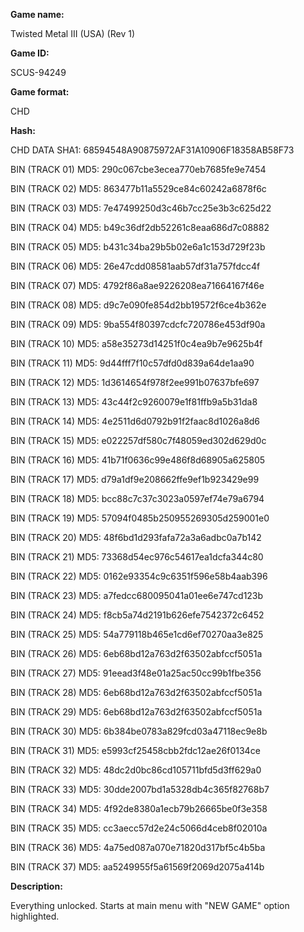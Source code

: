 **Game name:**

Twisted Metal III (USA) (Rev 1)

**Game ID:**

SCUS-94249

**Game format:**

CHD

**Hash:**

CHD DATA SHA1: 68594548A90875972AF31A10906F18358AB58F73

BIN (TRACK 01) MD5: 290c067cbe3ecea770eb7685fe9e7454

BIN (TRACK 02) MD5: 863477b11a5529ce84c60242a6878f6c

BIN (TRACK 03) MD5: 7e47499250d3c46b7cc25e3b3c625d22

BIN (TRACK 04) MD5: b49c36df2db52261c8eaa686d7c08882

BIN (TRACK 05) MD5: b431c34ba29b5b02e6a1c153d729f23b

BIN (TRACK 06) MD5: 26e47cdd08581aab57df31a757fdcc4f

BIN (TRACK 07) MD5: 4792f86a8ae9226208ea71664167f46e

BIN (TRACK 08) MD5: d9c7e090fe854d2bb19572f6ce4b362e

BIN (TRACK 09) MD5: 9ba554f80397cdcfc720786e453df90a

BIN (TRACK 10) MD5: a58e35273d14251f0c4ea9b7e9625b4f

BIN (TRACK 11) MD5: 9d44fff7f10c57dfd0d839a64de1aa90

BIN (TRACK 12) MD5: 1d3614654f978f2ee991b07637bfe697

BIN (TRACK 13) MD5: 43c44f2c9260079e1f81ffb9a5b31da8

BIN (TRACK 14) MD5: 4e2511d6d0792b91f2faac8d1026a8d6

BIN (TRACK 15) MD5: e022257df580c7f48059ed302d629d0c

BIN (TRACK 16) MD5: 41b71f0636c99e486f8d68905a625805

BIN (TRACK 17) MD5: d79a1df9e208662ffe9ef1b923429e99

BIN (TRACK 18) MD5: bcc88c7c37c3023a0597ef74e79a6794

BIN (TRACK 19) MD5: 57094f0485b250955269305d259001e0

BIN (TRACK 20) MD5: 48f6bd1d293fafa72a3a6adbc0a7b142

BIN (TRACK 21) MD5: 73368d54ec976c54617ea1dcfa344c80

BIN (TRACK 22) MD5: 0162e93354c9c6351f596e58b4aab396

BIN (TRACK 23) MD5: a7fedcc680095041a01ee6e747cd123b

BIN (TRACK 24) MD5: f8cb5a74d2191b626efe7542372c6452

BIN (TRACK 25) MD5: 54a779118b465e1cd6ef70270aa3e825

BIN (TRACK 26) MD5: 6eb68bd12a763d2f63502abfccf5051a

BIN (TRACK 27) MD5: 91eead3f48e01a25ac50cc99b1fbe356

BIN (TRACK 28) MD5: 6eb68bd12a763d2f63502abfccf5051a

BIN (TRACK 29) MD5: 6eb68bd12a763d2f63502abfccf5051a

BIN (TRACK 30) MD5: 6b384be0783a829fcd03a47118ec9e8b

BIN (TRACK 31) MD5: e5993cf25458cbb2fdc12ae26f0134ce

BIN (TRACK 32) MD5: 48dc2d0bc86cd105711bfd5d3ff629a0

BIN (TRACK 33) MD5: 30dde2007bd1a5328db4c365f82768b7

BIN (TRACK 34) MD5: 4f92de8380a1ecb79b26665be0f3e358

BIN (TRACK 35) MD5: cc3aecc57d2e24c5066d4ceb8f02010a

BIN (TRACK 36) MD5: 4a75ed087a070e71820d317bf5c4b5ba

BIN (TRACK 37) MD5: aa5249955f5a61569f2069d2075a414b

**Description:**

Everything unlocked. Starts at main menu with "NEW GAME" option highlighted.